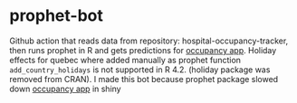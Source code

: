 # prophet-bot
Github action that reads data from repository: hospital-occupancy-tracker, then runs prophet in R and gets predictions for <a href="https://jlomako.shinyapps.io/occupancy_app/">occupancy app</a>.
Holiday effects for quebec where added manually as prophet function <code>add_country_holidays</code> is not supported in R 4.2. (holiday package was removed from CRAN). I made this bot because prophet package slowed down <a href="https://jlomako.shinyapps.io/occupancy_app/">occupancy app</a> in shiny
